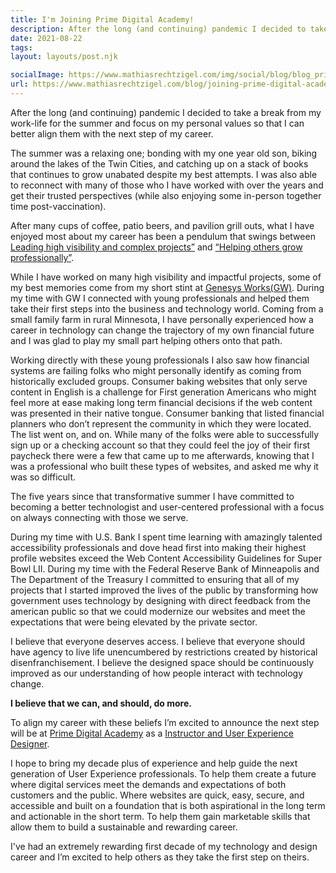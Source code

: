 ```yaml
---
title: I'm Joining Prime Digital Academy!
description: After the long (and continuing) pandemic I decided to take a break from my work-life for the summer and focus on my personal values so that I can better align them with the next step of my career.
date: 2021-08-22
tags:
layout: layouts/post.njk

socialImage: https://www.mathiasrechtzigel.com/img/social/blog/blog_prime_08232021.png
url: https://www.mathiasrechtzigel.com/blog/joining-prime-digital-academy
---
```


<p class="lead-p">
After the long (and continuing) pandemic I decided to take a break from my work-life for the summer and focus on my personal values so that I can better align them with the next step of my career.
</p>

The summer was a relaxing one; bonding with my one year old son, biking around the lakes of the Twin Cities, and catching up on a stack of books that continues to grow unabated despite my best attempts. I was also able to reconnect with many of those who I have worked with over the years and get their trusted perspectives (while also enjoying some in-person together time post-vaccination).

After many cups of coffee, patio beers, and pavilion grill outs, what I have enjoyed most about my career has been a pendulum that swings between <a href="/work" target="_blank">Leading high visibility and complex projects”</a> and <a href="/work/genesys-works/" target="_blank">“Helping others grow professionally”</a>.

While I have worked on many high visibility and impactful projects, some of my best memories come from my short stint at <a href="/work/genesys-works/" target="_blank">Genesys Works(GW)</a>. During my time with GW I connected with young professionals and helped them take their first steps into the business and technology world. Coming from a small family farm in rural Minnesota, I have personally experienced how a career in technology can change the trajectory of my own financial future and I was glad to play my small part helping others onto that path.

Working directly with these young professionals I also saw how financial systems are failing folks who might personally identify as coming from historically excluded groups. Consumer baking websites that only serve content in English is a challenge for First generation Americans who might feel more at ease making long term financial decisions if the web content was presented in their native tongue. Consumer banking that listed financial planners who don’t represent the community in which they were located. The list went on, and on. While many of the folks were able to successfully sign up or a checking account so that they could feel the joy of their first paycheck there were a few that came up to me afterwards, knowing that I was a professional who built these types of websites, and asked me why it was so difficult.

The five years since that transformative summer I have committed to becoming a better technologist and user-centered professional with a focus on always connecting with those we serve.

During my time with U.S. Bank I spent time learning with amazingly talented accessibility professionals and dove head first into making their highest profile websites exceed the Web Content Accessibility Guidelines for Super Bowl LII. During my time with the Federal Reserve Bank of Minneapolis and The Department of the Treasury I committed to ensuring that all of my projects that I started improved the lives of the public by transforming how government uses technology by designing with direct feedback from the american public so that we could modernize our websites and meet the expectations that were being elevated by the private sector.

I believe that everyone deserves access. I believe that everyone should have agency to live life unencumbered by restrictions created by historical disenfranchisement. I believe the designed space should be continuously improved as our understanding of how people interact with technology change.

<strong>I believe that we can, and should, do more.</strong>

To align my career with these beliefs I’m excited to announce the next step will be at <a href="https://www.primeacademy.io/" target="_blank">Prime Digital Academy</a> as a <a href="https://www.primeacademy.io/courses/ux" target="_blank">Instructor and User Experience Designer</a>.

I hope to bring my decade plus of experience and help guide the next generation of User Experience professionals. To help them create a future where digital services meet the demands and expectations of both customers and the public. Where websites are quick, easy, secure, and accessible and built on a foundation that is both aspirational in the long term and actionable in the short term. To help them gain marketable skills that allow them to build a sustainable and rewarding career.

I've had an extremely rewarding first decade of my technology and design career and I’m excited to help others as they take the first step on theirs.
